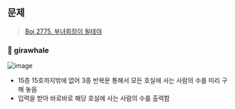 ## 문제
> [Boj 2775. 부녀회장이 될테야](https://www.acmicpc.net/problem/2775)


### :whale: girawhale

![image](https://user-images.githubusercontent.com/48428699/91522358-fff46780-e934-11ea-84ac-c27174684b09.png)

- 15층 15호까지밖에 없어 3중 반복문 통해서 모든 호실에 사는 사람의 수를 미리 구해 놓음
- 입력을 받아 바로바로 해당 호실에 사는 사람의 수를 출력함